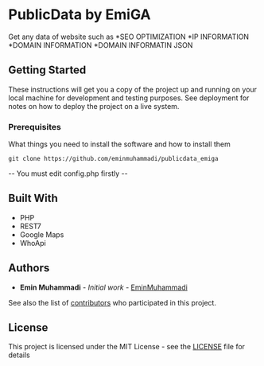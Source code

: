 # PublicData by EmiGA
Get any data of website such as 
*SEO OPTIMIZATION
*IP  INFORMATION
*DOMAIN INFORMATION
*DOMAIN INFORMATIN JSON

## Getting Started
These instructions will get you a copy of the project up and running on your local machine for development and testing purposes. See deployment for notes on how to deploy the project on a live system.

### Prerequisites

What things you need to install the software and how to install them
```
git clone https://github.com/eminmuhammadi/publicdata_emiga
```

-- You must edit config.php firstly --

## Built With

* PHP
* REST7
* Google Maps
* WhoApi


## Authors

* **Emin Muhammadi** - *Initial work* - [EminMuhammadi](https://github.com/eminmuhammadi)

See also the list of [contributors](https://github.com/eminmuhammadi/publicdata_emiga/contributors) who participated in this project.

## License

This project is licensed under the MIT License - see the [LICENSE](LICENSE) file for details


